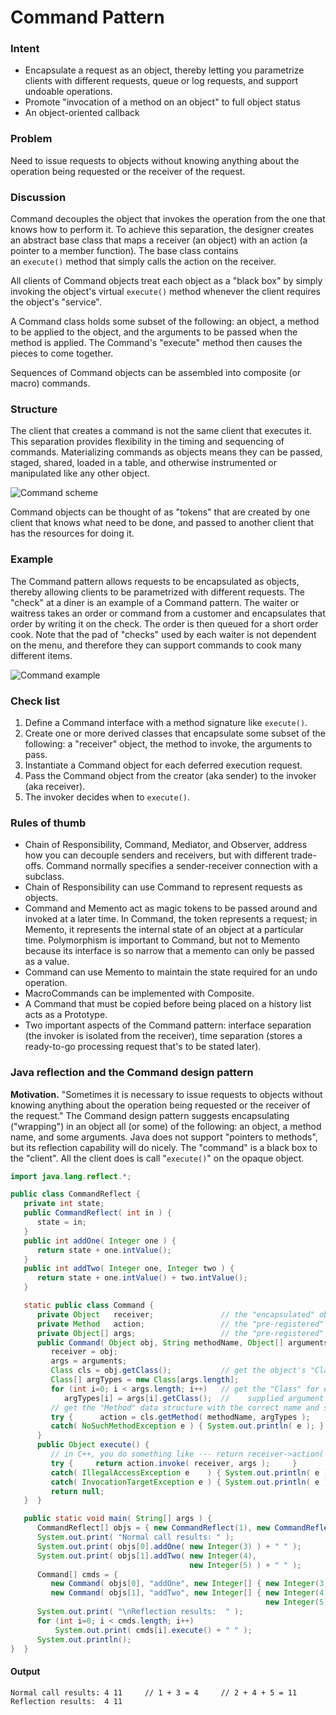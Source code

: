 # Command Pattern

### Intent

- Encapsulate a request as an object, thereby letting you parametrize clients with different requests, queue or log requests, and support undoable operations.
- Promote "invocation of a method on an object" to full object status
- An object-oriented callback

### Problem

Need to issue requests to objects without knowing anything about the operation being requested or the receiver of the request.

### Discussion

Command decouples the object that invokes the operation from the one that knows how to perform it. To achieve this separation, the designer creates an abstract base class that maps a receiver (an object) with an action (a pointer to a member function). The base class contains an `execute()` method that simply calls the action on the receiver.

All clients of Command objects treat each object as a "black box" by simply invoking the object's virtual `execute()` method whenever the client requires the object's "service".

A Command class holds some subset of the following: an object, a method to be applied to the object, and the arguments to be passed when the method is applied. The Command's "execute" method then causes the pieces to come together.

Sequences of Command objects can be assembled into composite (or macro) commands.

### Structure

The client that creates a command is not the same client that executes it. This separation provides flexibility in the timing and sequencing of commands. Materializing commands as objects means they can be passed, staged, shared, loaded in a table, and otherwise instrumented or manipulated like any other object.

![Command scheme](https://sourcemaking.com/files/v2/content/patterns/Command.svg)

Command objects can be thought of as "tokens" that are created by one client that knows what need to be done, and passed to another client that has the resources for doing it.

### Example

The Command pattern allows requests to be encapsulated as objects, thereby allowing clients to be parametrized with different requests. The "check" at a diner is an example of a Command pattern. The waiter or waitress takes an order or command from a customer and encapsulates that order by writing it on the check. The order is then queued for a short order cook. Note that the pad of "checks" used by each waiter is not dependent on the menu, and therefore they can support commands to cook many different items.

![Command example](https://sourcemaking.com/files/v2/content/patterns/Command_example1.svg)

### Check list

1. Define a Command interface with a method signature like `execute()`.
2. Create one or more derived classes that encapsulate some subset of the following: a "receiver" object, the method to invoke, the arguments to pass.
3. Instantiate a Command object for each deferred execution request.
4. Pass the Command object from the creator (aka sender) to the invoker (aka receiver).
5. The invoker decides when to `execute()`.

### Rules of thumb

- Chain of Responsibility, Command, Mediator, and Observer, address how you can decouple senders and receivers, but with different trade-offs. Command normally specifies a sender-receiver connection with a subclass.
- Chain of Responsibility can use Command to represent requests as objects.
- Command and Memento act as magic tokens to be passed around and invoked at a later time. In Command, the token represents a request; in Memento, it represents the internal state of an object at a particular time. Polymorphism is important to Command, but not to Memento because its interface is so narrow that a memento can only be passed as a value.
- Command can use Memento to maintain the state required for an undo operation.
- MacroCommands can be implemented with Composite.
- A Command that must be copied before being placed on a history list acts as a Prototype.
- Two important aspects of the Command pattern: interface separation (the invoker is isolated from the receiver), time separation (stores a ready-to-go processing request that's to be stated later).



### Java reflection and the Command design pattern

**Motivation.** "Sometimes it is necessary to issue requests to objects without knowing anything about the operation being requested or the receiver of the request." The Command design pattern suggests encapsulating ("wrapping") in an object all (or some) of the following: an object, a method name, and some arguments. Java does not support "pointers to methods", but its reflection capability will do nicely. The "command" is a black box to the "client". All the client does is call "`execute()`" on the opaque object.

```java
import java.lang.reflect.*;

public class CommandReflect {
   private int state;
   public CommandReflect( int in ) {
      state = in;
   }
   public int addOne( Integer one ) {
      return state + one.intValue();
   }
   public int addTwo( Integer one, Integer two ) {
      return state + one.intValue() + two.intValue();
   }

   static public class Command {
      private Object   receiver;               // the "encapsulated" object
      private Method   action;                 // the "pre-registered" request
      private Object[] args;                   // the "pre-registered" arg list
      public Command( Object obj, String methodName, Object[] arguments ) {
         receiver = obj;
         args = arguments;
         Class cls = obj.getClass();           // get the object's "Class"
         Class[] argTypes = new Class[args.length];
         for (int i=0; i < args.length; i++)   // get the "Class" for each
            argTypes[i] = args[i].getClass();  //    supplied argument
         // get the "Method" data structure with the correct name and signature
         try {      action = cls.getMethod( methodName, argTypes );      }
         catch( NoSuchMethodException e ) { System.out.println( e ); }
      }
      public Object execute() {
         // in C++, you do something like --- return receiver->action( args ); 
         try {     return action.invoke( receiver, args );     }
         catch( IllegalAccessException e    ) { System.out.println( e ); }
         catch( InvocationTargetException e ) { System.out.println( e ); }
         return null;
   }  }

   public static void main( String[] args ) {
      CommandReflect[] objs = { new CommandReflect(1), new CommandReflect(2) };
      System.out.print( "Normal call results: " );
      System.out.print( objs[0].addOne( new Integer(3) ) + " " );
      System.out.print( objs[1].addTwo( new Integer(4),
                                        new Integer(5) ) + " " );
      Command[] cmds = {
         new Command( objs[0], "addOne", new Integer[] { new Integer(3) } ),
         new Command( objs[1], "addTwo", new Integer[] { new Integer(4),
                                                         new Integer(5) } ) };
      System.out.print( "\nReflection results:  " );
      for (int i=0; i < cmds.length; i++)
          System.out.print( cmds[i].execute() + " " );
      System.out.println();
}  }
```

#### Output

```
Normal call results: 4 11     // 1 + 3 = 4     // 2 + 4 + 5 = 11
Reflection results:  4 11
```